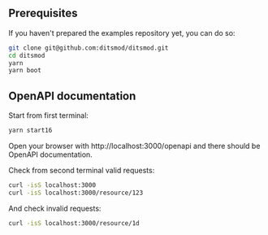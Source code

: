 ## Prerequisites

If you haven't prepared the examples repository yet, you can do so:

```bash
git clone git@github.com:ditsmod/ditsmod.git
cd ditsmod
yarn
yarn boot
```

## OpenAPI documentation

Start from first terminal:

```bash
yarn start16
```

Open your browser with http://localhost:3000/openapi and there
should be OpenAPI documentation.

Check from second terminal valid requests:

```bash
curl -isS localhost:3000
curl -isS localhost:3000/resource/123
```

And check invalid requests:

```bash
curl -isS localhost:3000/resource/1d
```
